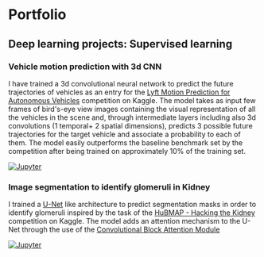 # Portfolio
## Deep learning projects: Supervised learning 
### Vehicle motion prediction with 3d CNN 
I have trained a 3d convolutional neural network to predict the future trajectories of vehicles as an entry for the [Lyft Motion Prediction for Autonomous Vehicles](https://www.kaggle.com/c/lyft-motion-prediction-autonomous-vehicles) competition on Kaggle. The model takes as input few frames of bird's-eye view images containing the visual representation of all the vehicles in the scene and, through intermediate layers including also 3d convolutions (1 temporal+ 2 spatial dimensions), predicts 3 possible future trajectories for the target vehicle and associate a probability to each of them. The model easily outperforms the baseline benchmark set by the competition after being trained on approximately 10% of the training set. 

[![Jupyter](https://img.shields.io/badge/Jupiter-View%20Notebook-orange?&logo=Jupyter)](https://nbviewer.jupyter.org/url/GabrieleSgroi.github.io/lyft-vehicles-motion-prediction-3d-cnn-with-keras.ipynb)

### Image segmentation to identify glomeruli in Kidney

I trained a [U-Net](https://arxiv.org/pdf/1505.04597.pdf) like architecture to predict segmentation masks in order to identify glomeruli inspired by the task of the [HuBMAP - Hacking the Kidney](https://www.kaggle.com/c/hubmap-kidney-segmentation) competition on Kaggle. The model adds an attention mechanism to the U-Net through the use of the [Convolutional Block Attention Module](https://arxiv.org/pdf/1807.06521.pdf)

[![Jupyter](https://img.shields.io/badge/Jupiter-View%20Notebook-orange?&logo=Jupyter)](https://nbviewer.jupyter.org/url/GabrieleSgroi.github.io/hubmap-segmentation.ipynb)
